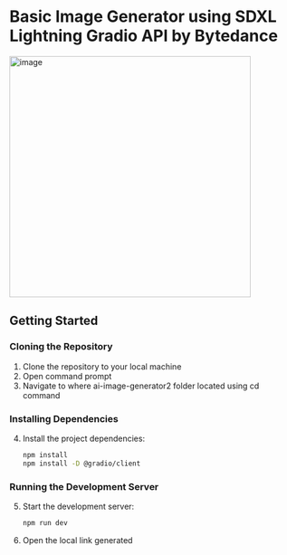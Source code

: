 # Basic Image Generator using SDXL Lightning Gradio API by Bytedance


<img width="426" alt="image" src="https://github.com/HanCreation/GenImage-ViteReact/assets/17227959/d93329c8-dbb1-4992-9ecd-aa81341e0b39">


## Getting Started

### Cloning the Repository

1. Clone the repository to your local machine
2. Open command prompt
3. Navigate to where ai-image-generator2 folder located using cd command
   
### Installing Dependencies
4. Install the project dependencies:

    ```bash
    npm install
    npm install -D @gradio/client
    ```

### Running the Development Server

5. Start the development server:

    ```bash
    npm run dev
    ```

6. Open the local link generated
